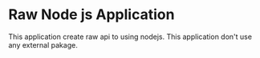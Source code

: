 # Raw Node js Application

This application create raw api to using nodejs. This application don't use any external pakage.


